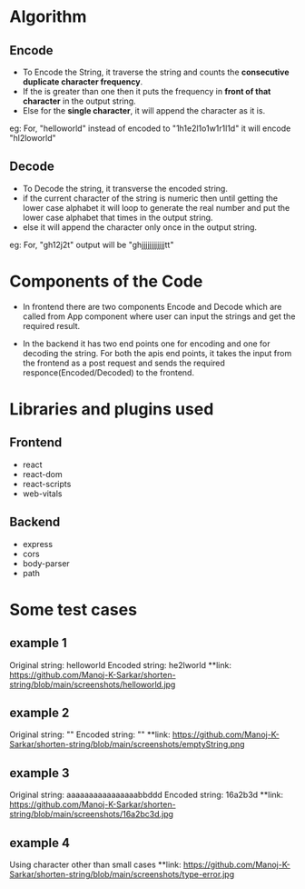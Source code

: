 # Algorithm

## Encode

* To Encode the String, it traverse the string and counts the **consecutive duplicate character frequency**.
* If the is greater than one then it puts the frequency in **front of that character** in the output string. 
* Else for the **single character**, it will append the character as it is.

eg: For, "helloworld" instead of encoded to "1h1e2l1o1w1r1l1d" 
	it will encode "hl2loworld"


## Decode

* To Decode the string, it transverse the encoded string.
* if the current character of the string is numeric then until getting the lower case alphabet it will loop to generate the real number and put the lower case alphabet that times in the output string. 
* else it will append the character only once in the output string.

eg: For, "gh12j2t" output will be "ghjjjjjjjjjjjjtt"


# Components of the Code

* In frontend there are two components Encode and Decode which are called from App component where user can input the strings and get the required result.

* In the backend it has two end points one for encoding and one for decoding the string. 
For both the apis end points, it takes the input from the frontend as a post request and
sends the required responce(Encoded/Decoded) to the frontend.


# Libraries and plugins used

## Frontend
  * react
  * react-dom
  * react-scripts
  * web-vitals

## Backend
  * express
  * cors
  * body-parser
  * path


# Some test cases

## example 1

Original string: helloworld 
Encoded string: he2lworld
**link: https://github.com/Manoj-K-Sarkar/shorten-string/blob/main/screenshots/helloworld.jpg 

## example 2

Original string: "" 
Encoded string: ""
**link: https://github.com/Manoj-K-Sarkar/shorten-string/blob/main/screenshots/emptyString.png  

## example 3

Original string: aaaaaaaaaaaaaaaabbddd 
Encoded string: 16a2b3d
**link: https://github.com/Manoj-K-Sarkar/shorten-string/blob/main/screenshots/16a2bc3d.jpg 

## example 4

Using character other than small cases
**link: https://github.com/Manoj-K-Sarkar/shorten-string/blob/main/screenshots/type-error.jpg
